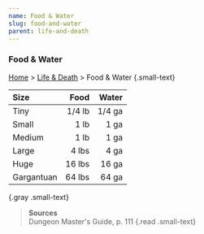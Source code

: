 ```yaml
---
name: Food & Water
slug: food-and-water
parent: life-and-death
---
```

### Food & Water
[Home](dm-operations-center) > [Life & Death](life-and-death) > Food & Water {.small-text}

| Size       | Food   | Water   |
| :--------- | -----: | ------: |
| Tiny       | 1/4 lb |  1/4 ga |
| Small      |   1 lb |    1 ga |
| Medium     |   1 lb |    1 ga |
| Large      |  4 lbs |    4 ga |
| Huge       | 16 lbs |   16 ga |
| Gargantuan | 64 lbs |   64 ga |
{.gray .small-text}

> **Sources** <br/>
> Dungeon Master's Guide, p. 111
{.read .small-text}